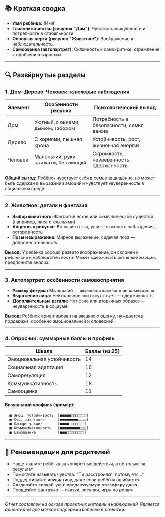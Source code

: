 ## 📚 Краткая сводка

* **Имя ребёнка:** \[Имя]
* **Главное качество (рисунок "Дом")**: Чувство защищённости и потребность в стабильности.
* **Основная черта (рисунок "Животное")**: Воображение и наблюдательность.
* **Самооценка (автопортрет)**: Склонность к самокритике, стремление к одобрению взрослых.

---

## 🔍 Развёрнутые разделы

### 1. Дом-Дерево-Человек: ключевые наблюдения

| Элемент | Особенности рисунка                 | Психологический вывод                   |
| ------- | ----------------------------------- | --------------------------------------- |
| Дом     | Уютный, с окнами, дымом, забором    | Потребность в безопасности, семья важна |
| Дерево  | С корнями, пышная крона             | Устойчивость, рост, жизненная энергия   |
| Человек | Маленький, руки прижаты, без эмоций | Скромность, неуверенность, сдержанность |

**Общий вывод:** Ребёнок чувствует себя в семье защищённо, но может быть сдержан в выражении эмоций и чувствует неуверенность в социальной среде.

---

### 2. Животное: детали и фантазия

* **Выбор животного:** Фантастическое или символическое существо (например, лиса с крыльями)
* **Акценты в рисунке:** Большие глаза, уши — важность наблюдения, осторожность
* **Позы и выражение:** Мирное выражение, сидячая поза — доброжелательность

**Вывод:** У ребёнка хорошо развито воображение, он склонен к рефлексии и наблюдательности. Может сдерживать активные эмоции, предпочитая анализ.

---

### 3. Автопортрет: особенности самовосприятия

* **Размер фигуры:** Маленький — возможна заниженная самооценка
* **Выражение лица:** Нейтральное или отсутствует — сдержанность
* **Дополнительные детали:** Нет фона или вторичных образов — неуверенность в социуме

**Вывод:** Ребёнок ориентирован на внешнюю оценку, нуждается в поддержке, особенно эмоциональной и словесной.

---

### 4. Опросник: суммарные баллы и профиль

| Шкала                      | Баллы (из 25) |
| -------------------------- | ------------- |
| Эмоциональная устойчивость | 14            |
| Социальная адаптация       | 16            |
| Саморегуляция              | 12            |
| Коммуникативность          | 18            |
| Самооценка                 | 11            |

#### Визуальный профиль (пример):

```
  ■ Эмоц. устойчивость  [■■■■■□□□□□□□]
  ■ Соц. адаптация      [■■■■■■■■□□□□]
  ■ Саморегуляция       [■■■■□□□□□□□]
  ■ Коммуникативность   [■■■■■■■■■□□□]
  ■ Самооценка          [■■■□□□□□□□□]
```

---

## 📖 Рекомендации для родителей

* Чаще хвалите ребёнка за конкретные действия, а не только за результат
* Помогайте называть чувства: "Ты расстроился, потому что..."
* Поддерживайте инициативу, даже если ребёнок ошибается
* Создавайте спокойную и предсказуемую атмосферу дома
* Поощряйте фантазию — сказки, рисунки, игры по ролям

---

*Отчёт составлен на основе проектных методик и наблюдений. Является ориентиром для мягкой поддержки ребёнка в развитии.*